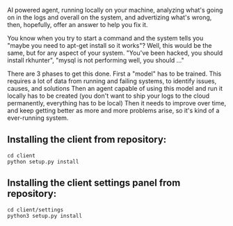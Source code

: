 AI powered agent, running locally on your machine, analyzing what's going on in the logs and overall on the system, and advertizing what's wrong, then, hopefully, offer an answer to help you fix it.

You know when you try to start a command and the system tells you "maybe you need to apt-get install <X> so it works"? Well, this would be the same, but for any aspect of your system. "You've been hacked, you should install rkhunter", "mysql is not performing well, you should ..."

There are 3 phases to get this done. 
First a "model" has to be trained. This requires a lot of data from running and failing systems, to identify issues, causes, and solutions
Then an agent capable of using this model and run it locally has to be created (you don't want to ship your logs to the cloud permanently, everything has to be local)
Then it needs to improve over time, and keep getting better as more and more problems arise, so it's kind of a ever-running system.

Installing the client from repository:
--------------------------------------

```
cd client
python setup.py install
```

Installing the client settings panel from repository:
-----------------------------------------------------

```
cd client/settings
python3 setup.py install
```
